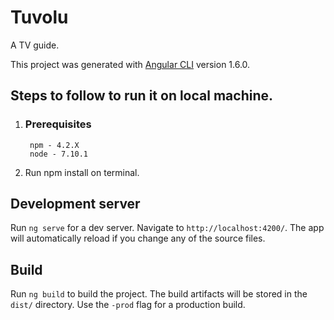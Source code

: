 # Tuvolu

A TV guide.

This project was generated with [Angular CLI](https://github.com/angular/angular-cli) version 1.6.0.


## Steps to follow to run it on local machine.

1) ### Prerequisites
        npm - 4.2.X
        node - 7.10.1 

2) Run npm install on terminal.

## Development server

Run `ng serve` for a dev server. Navigate to `http://localhost:4200/`. The app will automatically reload if you change any of the source files.

## Build

Run `ng build` to build the project. The build artifacts will be stored in the `dist/` directory. Use the `-prod` flag for a production build.
